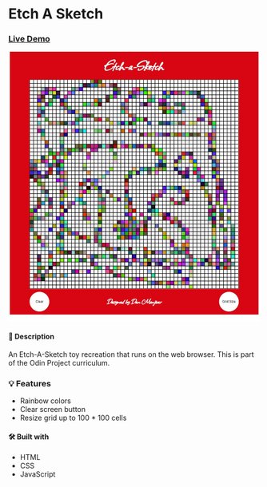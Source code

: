 # Etch A Sketch

### [Live Demo](https://danmenjivar.github.io/etch-a-sketch/)

![screenshot](etch-screenshot.jpg)

#### 📝 Description
An Etch-A-Sketch toy recreation that runs on the web browser. This is part of the Odin Project curriculum. 

### 💡 Features
* Rainbow colors
* Clear screen button
* Resize grid up to 100 * 100 cells

#### 🛠️ Built with 
 * HTML
 * CSS
 * JavaScript
 
